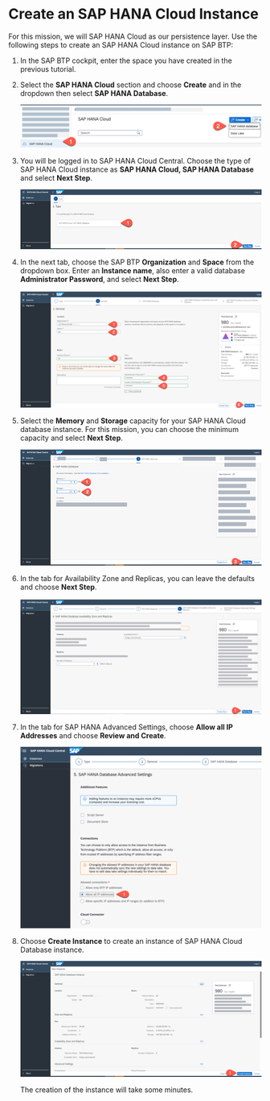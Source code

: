 # Create an SAP HANA Cloud Instance

For this mission, we will SAP HANA Cloud as our persistence layer.
Use the following steps to create an SAP HANA Cloud instance on SAP BTP:

1. In the SAP BTP cockpit, enter the space you have created in the previous tutorial.

2. Select the **SAP HANA Cloud** section and choose **Create** and in the dropdown then select **SAP HANA Database**.

    ![HANA](./images/createDatabase.png)

3. You will be logged in to SAP HANA Cloud Central. Choose the type of SAP HANA Cloud instance as **SAP HANA Cloud, SAP HANA Database** and select **Next Step**.

   ![HANA](./images/createDatabase02.png)

4. In the next tab, choose the SAP BTP **Organization** and **Space** from the dropdown box. Enter an **Instance name**, also enter a valid database **Administrator Password**, and select **Next Step**.

   ![HANA](./images/createDatabase03.png)

5. Select the **Memory** and **Storage** capacity for your SAP HANA Cloud database instance. For this mission, you can choose the minimum capacity and select **Next Step**.

   ![HANA](./images/createDatabase04.png)

6. In the tab for Availability Zone and Replicas, you can leave the defaults and choose **Next Step**.

   ![HANA](./images/createDatabase05.png)

7. In the tab for SAP HANA Advanced Settings, choose **Allow all IP Addresses** and choose **Review and Create**.

   ![HANA](./images/createDatabase06.png)

8. Choose **Create Instance** to create an instance of SAP HANA Cloud Database instance.

    ![HANA](./images/createDatabase07.png)

    The creation of the instance will take some minutes.

